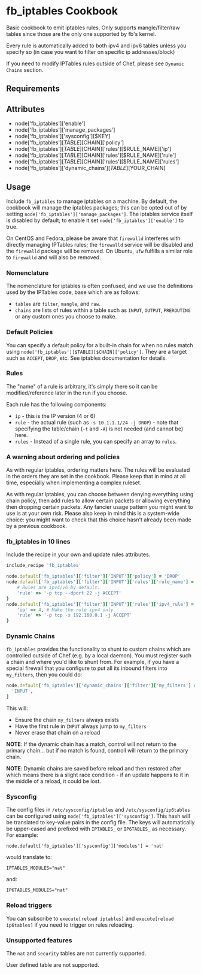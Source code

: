 fb_iptables Cookbook
====================
Basic cookbook to emit iptables rules. Only supports mangle/filter/raw
tables since those are the only one supported by fb's kernel.

Every rule is automatically added to both ipv4 and ipv6 tables unless
you specify so (in case you want to filter on specific ip
addresses/block)

If you need to modify IPTables rules outside of Chef, please see `Dynamic
Chains` section.

Requirements
------------

Attributes
----------
* node['fb_iptables']['enable']
* node['fb_iptables']['manage_packages']
* node['fb_iptables']['sysconfig'][$KEY]
* node['fb_iptables'][$TABLE][$CHAIN]['policy']
* node['fb_iptables'][$TABLE][$CHAIN]['rules'][$RULE_NAME]['ip']
* node['fb_iptables'][$TABLE][$CHAIN]['rules'][$RULE_NAME]['rule']
* node['fb_iptables'][$TABLE][$CHAIN]['rules'][$RULE_NAME]['rules']
* node['fb_iptables']['dynamic_chains'][$TABLE][$YOUR_CHAIN]

Usage
-----
Include `fb_iptables` to manage iptables on a machine. By default, the cookbook
will manage the iptables packages; this can be opted out of by setting
`node['fb_iptables']['manage_packages']`. The iptables service itself is
disabled by default; to enable it set `node['fb_iptables']['enable']` to true.

On CentOS and Fedora, please be aware that `firewalld` interferes with directly
managing IPTables rules; the `firewalld` service will be disabled and the
`firewalld` package will be removed. On Ubuntu, `ufw` fulfills a similar role
to `firewalld` and will also be removed.

### Nomenclature
The nomenclature for iptables is often confused, and we use the definitions used
by the IPTables code, base which are as follows:

* `tables` are `filter`, `mangle`, and `raw`.
* `chains` are lists of rules within a table such as `INPUT`, `OUTPUT`,
  `PREROUTING` or any custom ones you choose to make.

### Default Policies
You can specify a default policy for a built-in chain for when no rules match
using `node['fb_iptables'][$TABLE][$CHAIN]['policy']`. They are a target such as
`ACCEPT`, `DROP`, etc. See iptables documentation for details.

### Rules
The "name" of a rule is arbitrary, it's simply there so it can be
modified/reference later in the run if you choose.

Each rule has the following components:
* `ip` - this is the IP version (4 or 6)
* `rule` - the actual rule (such as `-s 10.1.1.1/24 -j DROP`) - note that
  specifying the table/chain (`-t` and `-A`) is not needed (and cannot be) here.
* `rules` - Instead of a single rule, you can specify an array to `rules`.

### A warning about ordering and policies
As with regular iptables, ordering matters here. The rules will be
evaluated in the orders they are set in the cookbook. Please keep that
in mind at all time, especially when implementing a complex ruleset.

As with regular iptables, you can choose between denying everything
using chain policy, then add rules to allow certain packets or
allowing everything then dropping certain packets. Any fancier usage
pattern you might want to use is at your own risk. Please also keep in
mind this is a system-wide choice: you might want to check that this
choice hasn't already been made by a previous cookbook.

### fb_iptables in 10 lines
Include the recipe in your own and update rules attributes.

```ruby
include_recipe 'fb_iptables'

node.default['fb_iptables']['filter']['INPUT']['policy'] = 'DROP'
node.default['fb_iptables']['filter']['INPUT']['rules']['rule_name'] = {
    # Rules are ipv4/v6 by default.
    'rule' => '-p tcp --dport 22 -j ACCEPT'
}
node.default['fb_iptables']['filter']['INPUT']['rules']['ipv4_rule'] = {
    'ip' => 4, # Make the rule ipv4 only
    'rule' => '-p tcp -s 192.168.0.1 -j ACCEPT'
}
```

### Dynamic Chains
`fb_iptables` provides the functionality to shunt to custom chains which are
controlled outside of Chef (e.g. by a local daemon). You must register such a
chain and where you'd like to shunt from. For example, if you have a special
firewall that you configure to put all its inbound filters into `my_filters`,
then you could do:

```ruby
node.default['fb_iptables']['dynamic_chains']['filter']['my_filters'] = [
  'INPUT',
]
```

This will:
* Ensure the chain `my_filters` always exists
* Have the first rule in `INPUT` always jump to `my_filters`
* Never erase that chain on a reload

**NOTE**: If the dynamic chain has a match, control will not return to the
primary chain... but if no match is found, controll will return to the primary
chain.

**NOTE**: Dynamic chains are saved before reload and then restored after which
means there is a slight race condition - if an update happens to it in the
middle of a reload, it could be lost.

### Sysconfig
The config files in `/etc/sysconfig/iptables` and `/etc/sysconfig/ip6tables` can
be configured using `node['fb_iptables']['sysconfig']`. This hash will be
translated to key-value pairs in the config file. The keys will automatically be
upper-cased and prefixed with `IPTABLES_` or `IP6TABLES_` as necessary. For
example:

```
node.default['fb_iptables']['sysconfig']['modules'] = 'nat'
```

would translate to:

```
IPTABLES_MODULES="nat"
```

and:

```
IP6TABLES_MODULES="nat"
```

### Reload triggers
You can subscribe to `execute[reload iptables]` and `execute[reload ip6tables]`
if you need to trigger on rules reloading.

### Unsupported features
The `nat` and `security` tables are not currently supported.

User defined table are not supported.

